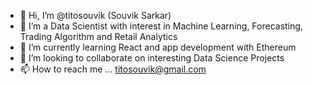 - 👋 Hi, I’m @titosouvik (Souvik Sarkar)
- 👀 I’m a Data Scientist with interest in Machine Learning, Forecasting, Trading Algorithm and Retail Analytics
- 🌱 I’m currently learning React and app development with Ethereum
- 💞️ I’m looking to collaborate on interesting Data Science Projects
- 📫 How to reach me ... titosouvik@gmail.com

<!---
titosouvik/titosouvik is a ✨ special ✨ repository because its `README.md` (this file) appears on your GitHub profile.
You can click the Preview link to take a look at your changes.
--->
